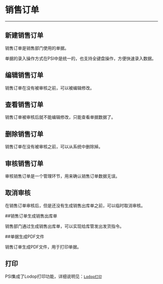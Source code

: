 # 销售订单

---

## 新建销售订单

销售订单是销售部门使用的单据。

单据的录入操作方式在PSI中是统一的，也支持全键盘操作，方便快速录入数据。

## 编辑销售订单

销售订单在没有被审核之前，可以被编辑修改。

## 查看销售订单

销售订单被审核后就不能编辑修改，只能查看单据数据了。

## 删除销售订单

销售订单在没有被审核之前，可以从系统中删除掉。

## 审核销售订单

审核销售订单是一个管理环节，用来确认销售订单数据无误。

## 取消审核

在销售订单审核后，但是还没有生成销售出库单之前，可以临时取消审核。

##销售订单生成销售出库单

销售部门通过生成销售出库单，可以实现给库管发出发货指令。

##单据生成PDF文件

销售订单生成PDF文件，用于打印单据。

## 打印

PSI集成了Lodop打印功能，详细说明见：[`Lodop打印`](07.md)
